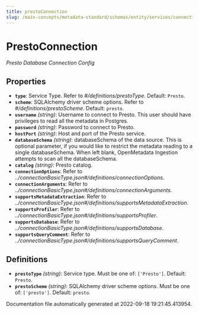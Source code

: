 ```yaml
---
title: prestoConnection
slug: /main-concepts/metadata-standard/schemas/entity/services/connections/database/prestoconnection
---
```


# PrestoConnection

*Presto Database Connection Config*

## Properties

- **`type`**: Service Type. Refer to *#/definitions/prestoType*. Default: `Presto`.
- **`scheme`**: SQLAlchemy driver scheme options. Refer to *#/definitions/prestoScheme*. Default: `presto`.
- **`username`** *(string)*: Username to connect to Presto. This user should have privileges to read all the metadata in Postgres.
- **`password`** *(string)*: Password to connect to Presto.
- **`hostPort`** *(string)*: Host and port of the Presto service.
- **`databaseSchema`** *(string)*: databaseSchema of the data source. This is optional parameter, if you would like to restrict the metadata reading to a single databaseSchema. When left blank, OpenMetadata Ingestion attempts to scan all the databaseSchema.
- **`catalog`** *(string)*: Presto catalog.
- **`connectionOptions`**: Refer to *../connectionBasicType.json#/definitions/connectionOptions*.
- **`connectionArguments`**: Refer to *../connectionBasicType.json#/definitions/connectionArguments*.
- **`supportsMetadataExtraction`**: Refer to *../connectionBasicType.json#/definitions/supportsMetadataExtraction*.
- **`supportsProfiler`**: Refer to *../connectionBasicType.json#/definitions/supportsProfiler*.
- **`supportsDatabase`**: Refer to *../connectionBasicType.json#/definitions/supportsDatabase*.
- **`supportsQueryComment`**: Refer to *../connectionBasicType.json#/definitions/supportsQueryComment*.
## Definitions

- **`prestoType`** *(string)*: Service type. Must be one of: `['Presto']`. Default: `Presto`.
- **`prestoScheme`** *(string)*: SQLAlchemy driver scheme options. Must be one of: `['presto']`. Default: `presto`.


Documentation file automatically generated at 2022-09-18 19:21:45.413954.
